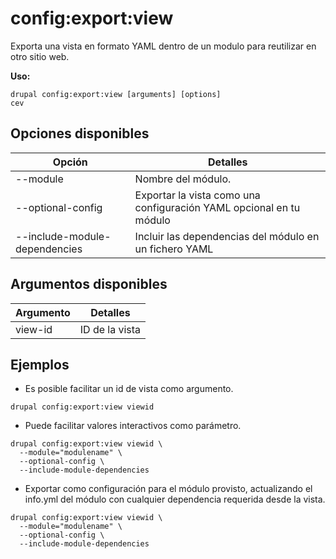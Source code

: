 # config:export:view
Exporta una vista en formato YAML dentro de un modulo para reutilizar en otro sitio web.

**Uso:**
```
drupal config:export:view [arguments] [options]
cev
```

## Opciones disponibles
Opción | Detalles
-------|-------------
--module | Nombre del módulo.
--optional-config | Exportar la vista como una configuración YAML opcional en tu módulo
--include-module-dependencies | Incluir las dependencias del módulo en un fichero YAML

## Argumentos disponibles
Argumento | Detalles
---------|-------------
view-id | ID de la vista

## Ejemplos
* Es posible facilitar un id de vista como argumento.
```
drupal config:export:view viewid
```
* Puede facilitar valores interactivos como parámetro.
```
drupal config:export:view viewid \
  --module="modulename" \
  --optional-config \
  --include-module-dependencies
```
* Exportar como configuración para el módulo provisto, actualizando el info.yml del módulo con cualquier dependencia requerida desde la vista.
```
drupal config:export:view viewid \
  --module="modulename" \
  --optional-config \
  --include-module-dependencies
```
